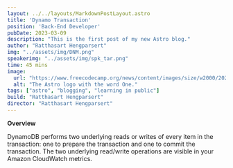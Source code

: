 ```yaml
---
layout: ../../layouts/MarkdownPostLayout.astro
title: 'Dynamo Transaction'
position: 'Back-End Developer'
pubDate: 2023-03-09
description: "This is the first post of my new Astro blog."
author: "Ratthasart Hengparsert"
img: "../assets/img/DNM.png"
speakerimg: "../assets/img/spk_tar.png"
time: 45 mins
image:
  url: "https://www.freecodecamp.org/news/content/images/size/w2000/2020/02/DynamoDB-Cheatsheet.png"
  alt: "The Astro logo with the word One."
tags: ["astro", "blogging", "learning in public"]
build: "Ratthasart Hengparsert"
director: "Ratthasart Hengparsert"
---
```


**Overview**

DynamoDB performs two underlying reads or writes of every item in the transaction: one to prepare the transaction and one to commit the transaction. The two underlying read/write operations are visible in your Amazon CloudWatch metrics.
